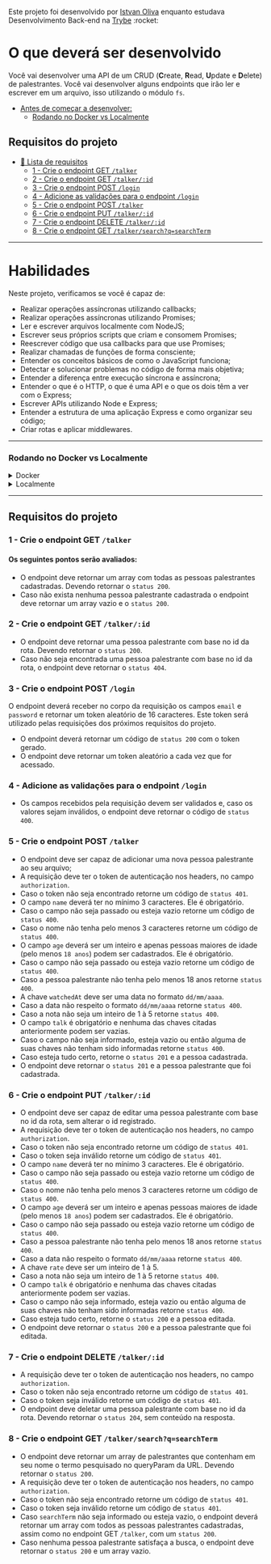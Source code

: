 <p>Este projeto foi desenvolvido por <a href="https://github.com/Istvanoliva">Istvan Oliva</a> enquanto estudava Desenvolvimento Back-end na <a href="https://www.betrybe.com/">Trybe</a> :rocket:</p>

# O que deverá ser desenvolvido

Você vai desenvolver uma API de um CRUD (**C**reate, **R**ead, **U**pdate e **D**elete) de palestrantes. Você vai desenvolver alguns endpoints que irão ler e escrever em um arquivo, isso utilizando o módulo `fs`.

  - [Antes de começar a desenvolver:](#antes-de-começar-a-desenvolver)
    - [Rodando no Docker vs Localmente](#rodando-no-docker-vs-localmente)
## Requisitos do projeto
  - [:notebook: Lista de requisitos](#notebook-lista-de-requisitos)
    - [1 - Crie o endpoint GET `/talker`](#1---crie-o-endpoint-get-talker)
    - [2 - Crie o endpoint GET `/talker/:id`](#2---crie-o-endpoint-get-talkerid)
    - [3 - Crie o endpoint POST `/login`](#3---crie-o-endpoint-post-login)
    - [4 - Adicione as validações para o endpoint `/login`](#4---adicione-as-validações-para-o-endpoint-login)
    - [5 - Crie o endpoint POST `/talker`](#5---crie-o-endpoint-post-talker)
    - [6 - Crie o endpoint PUT `/talker/:id`](#6---crie-o-endpoint-put-talkerid)
    - [7 - Crie o endpoint DELETE `/talker/:id`](#7---crie-o-endpoint-delete-talkerid)
    - [8 - Crie o endpoint GET `/talker/search?q=searchTerm`](#8---crie-o-endpoint-get-talkersearchqsearchterm)

---

# Habilidades

Neste projeto, verificamos se você é capaz de:

- Realizar operações assíncronas utilizando callbacks;
- Realizar operações assíncronas utilizando Promises;
- Ler e escrever arquivos localmente com NodeJS;
- Escrever seus próprios scripts que criam e consomem Promises;
- Reescrever código que usa callbacks para que use Promises;
- Realizar chamadas de funções de forma consciente;
- Entender os conceitos básicos de como o JavaScript funciona;
- Detectar e solucionar problemas no código de forma mais objetiva;
- Entender a diferença entre execução síncrona e assíncrona;
- Entender o que é o HTTP, o que é uma API e o que os dois têm a ver com o Express;
- Escrever APIs utilizando Node e Express;
- Entender a estrutura de uma aplicação Express e como organizar seu código;
- Criar rotas e aplicar middlewares.
---

### Rodando no Docker vs Localmente

<details close>
  <summary>Docker</summary>
  <br>

  > Rode o serviço `node` com o comando `docker-compose up -d`.
  - Esse serviço irá inicializar um container chamado `talker_manager`.
  - A partir daqui você pode rodar o container via CLI ou abri-lo no VS Code.

  > Use o comando `docker exec -it talker_manager bash`.
  - Ele te dará acesso ao terminal interativo do container criado pelo compose, que está rodando em segundo plano.

  > Instale as dependências [**Caso existam**] com `npm install`

✨ **Dica:** A extensão `Remote - Containers` do VS Code (que estará na seção de extensões recomendadas do programa) é indicada para que você possa desenvolver sua aplicação no container Docker direto no VS Code, como você faz com seus arquivos locais.

<img src="images/remote-container.png" width="800px" >
</details>

<details close>
  <summary>Localmente</summary>
  <br>

  > Instale as dependências [**Caso existam**] com `npm install`

  ✨ **Dica:** Para rodar o projeto desta forma, obrigatoriamente você deve ter o `node` instalado em seu computador.
  ✨ **Dica:** O avaliador espera que a versão do `node` utilizada seja a 16.

</details>

---
## Requisitos do projeto

### 1 - Crie o endpoint GET `/talker`

#### Os seguintes pontos serão avaliados:

- O endpoint deve retornar um array com todas as pessoas palestrantes cadastradas. Devendo retornar o `status 200`.
- Caso não exista nenhuma pessoa palestrante cadastrada o endpoint deve retornar um array vazio e o `status 200`.


### 2 - Crie o endpoint GET `/talker/:id`

- O endpoint deve retornar uma pessoa palestrante com base no id da rota. Devendo retornar o `status 200`.
- Caso não seja encontrada uma pessoa palestrante com base no id da rota, o endpoint deve retornar o `status 404`.

### 3 - Crie o endpoint POST `/login`

O endpoint deverá receber no corpo da requisição os campos `email` e `password` e retornar um token aleatório de 16 caracteres. Este token será utilizado pelas requisições dos próximos requisitos do projeto.

- O endpoint deverá retornar um código de `status 200` com o token gerado.
- O endpoint deve retornar um token aleatório a cada vez que for acessado.

### 4 - Adicione as validações para o endpoint `/login`

- Os campos recebidos pela requisição devem ser validados e, caso os valores sejam inválidos, o endpoint deve retornar o código de `status 400`.

### 5 - Crie o endpoint POST `/talker`

- O endpoint deve ser capaz de adicionar uma nova pessoa palestrante ao seu arquivo;
- A requisição deve ter o token de autenticação nos headers, no campo `authorization`.
- Caso o token não seja encontrado retorne um código de `status 401`.
- O campo `name` deverá ter no mínimo 3 caracteres. Ele é obrigatório.
- Caso o campo não seja passado ou esteja vazio retorne um código de `status 400`.
- Caso o nome não tenha pelo menos 3 caracteres retorne um código de `status 400`.
- O campo `age` deverá ser um inteiro e apenas pessoas maiores de idade (pelo menos `18 anos`) podem ser cadastrados. Ele é obrigatório.
- Caso o campo não seja passado ou esteja vazio retorne um código de `status 400`.
- Caso a pessoa palestrante não tenha pelo menos 18 anos retorne `status 400`.
- A chave `watchedAt` deve ser uma data no formato `dd/mm/aaaa`.
- Caso a data não respeito o formato `dd/mm/aaaa` retorne `status 400`.
- Caso a nota não seja um inteiro de 1 à 5 retorne `status 400`.
- O campo `talk` é obrigatório e nenhuma das chaves citadas anteriormente podem ser vazias.
- Caso o campo não seja informado, esteja vazio ou então alguma de suas chaves não tenham sido informadas retorne `status 400`.
- Caso esteja tudo certo, retorne o `status 201`  e a pessoa cadastrada.
- O endpoint deve retornar o `status 201` e a pessoa palestrante que foi cadastrada.

### 6 - Crie o endpoint PUT `/talker/:id`

- O endpoint deve ser capaz de editar uma pessoa palestrante com base no id da rota, sem alterar o id registrado.
- A requisição deve ter o token de autenticação nos headers, no campo `authorization`.
- Caso o token não seja encontrado retorne um código de `status 401`.
- Caso o token seja inválido retorne um código de `status 401`.
- O campo `name` deverá ter no mínimo 3 caracteres. Ele é obrigatório.
- Caso o campo não seja passado ou esteja vazio retorne um código de `status 400`.
- Caso o nome não tenha pelo menos 3 caracteres retorne um código de `status 400`.
- O campo `age` deverá ser um inteiro e apenas pessoas maiores de idade (pelo menos `18 anos`) podem ser cadastrados. Ele é obrigatório.
- Caso o campo não seja passado ou esteja vazio retorne um código de `status 400`.
- Caso a pessoa palestrante não tenha pelo menos 18 anos retorne `status 400`.
- Caso a data não respeito o formato `dd/mm/aaaa` retorne `status 400`.
- A chave `rate` deve ser um inteiro de 1 à 5.
- Caso a nota não seja um inteiro de 1 à 5 retorne `status 400`.
- O campo `talk` é obrigatório e nenhuma das chaves citadas anteriormente podem ser vazias.
- Caso o campo não seja informado, esteja vazio ou então alguma de suas chaves não tenham sido informadas retorne `status 400`.
- Caso esteja tudo certo, retorne o `status 200` e a pessoa editada.
- O endpoint deve retornar o `status 200` e a pessoa palestrante que foi editada.

### 7 - Crie o endpoint DELETE `/talker/:id`

- A requisição deve ter o token de autenticação nos headers, no campo `authorization`.
- Caso o token não seja encontrado retorne um código de `status 401`.
- Caso o token seja inválido retorne um código de `status 401`.
- O endpoint deve deletar uma pessoa palestrante com base no id da rota. Devendo retornar o `status 204`, sem conteúdo na resposta.

### 8 - Crie o endpoint GET `/talker/search?q=searchTerm`

- O endpoint deve retornar um array de palestrantes que contenham em seu nome o termo pesquisado no queryParam da URL. Devendo retornar o `status 200`.
- A requisição deve ter o token de autenticação nos headers, no campo `authorization`.
- Caso o token não seja encontrado retorne um código de `status 401`.
- Caso o token seja inválido retorne um código de `status 401`.
- Caso `searchTerm` não seja informado ou esteja vazio, o endpoint deverá retornar um array com todos as pessoas palestrantes cadastradas, assim como no endpoint GET `/talker`, com um `status 200`.
- Caso nenhuma pessoa palestrante satisfaça a busca, o endpoint deve retornar o `status 200` e um array vazio.
